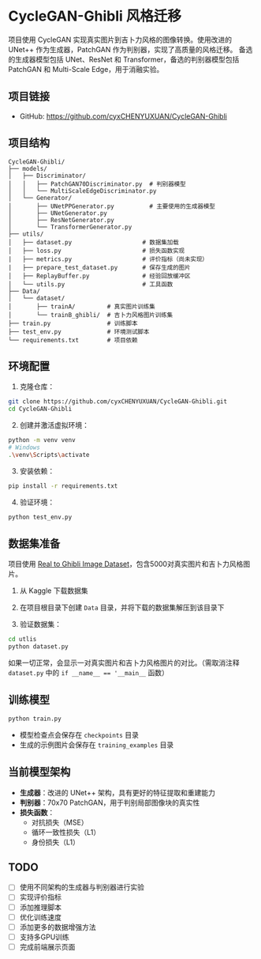 # CycleGAN-Ghibli 风格迁移

项目使用 CycleGAN 实现真实图片到吉卜力风格的图像转换。使用改进的 UNet++ 作为生成器，PatchGAN 作为判别器，实现了高质量的风格迁移。
备选的生成器模型包括 UNet、ResNet 和 Transformer，备选的判别器模型包括 PatchGAN 和 Multi-Scale Edge，用于消融实验。

## 项目链接
- GitHub: https://github.com/cyxCHENYUXUAN/CycleGAN-Ghibli

## 项目结构

```
CycleGAN-Ghibli/
├── models/
│   ├── Discriminator/
│   │   ├── PatchGAN70Discriminator.py  # 判别器模型
│   │   └── MultiScaleEdgeDiscriminator.py
│   └── Generator/
│       ├── UNetPPGenerator.py          # 主要使用的生成器模型
│       ├── UNetGenerator.py
│       ├── ResNetGenerator.py
│       └── TransformerGenerator.py
├── utils/
│   ├── dataset.py                    # 数据集加载
│   ├── loss.py                       # 损失函数实现
|   ├── metrics.py                    # 评价指标（尚未实现）
|   ├── prepare_test_dataset.py       # 保存生成的图片
│   ├── ReplayBuffer.py               # 经验回放缓冲区
│   └── utils.py                      # 工具函数
├── Data/
│   └── dataset/
│       ├── trainA/         # 真实图片训练集
│       └── trainB_ghibli/  # 吉卜力风格图片训练集
├── train.py                # 训练脚本
├── test_env.py             # 环境测试脚本
└── requirements.txt        # 项目依赖
```

## 环境配置

1. 克隆仓库：
```bash
git clone https://github.com/cyxCHENYUXUAN/CycleGAN-Ghibli.git
cd CycleGAN-Ghibli
```

2. 创建并激活虚拟环境：
```bash
python -m venv venv
# Windows
.\venv\Scripts\activate
```

3. 安装依赖：
```bash
pip install -r requirements.txt
```

4. 验证环境：
```bash
python test_env.py
```

## 数据集准备

项目使用 [Real to Ghibli Image Dataset](https://www.kaggle.com/datasets/shubham1921/real-to-ghibli-image-dataset-5k-paired-images)，包含5000对真实图片和吉卜力风格图片。

1. 从 Kaggle 下载数据集
2. 在项目根目录下创建 `Data` 目录，并将下载的数据集解压到该目录下

3. 验证数据集：
```bash
cd utlis
python dataset.py
```
如果一切正常，会显示一对真实图片和吉卜力风格图片的对比。（需取消注释 `dataset.py` 中的 `if __name__ == '__main__` 函数）

## 训练模型

```bash
python train.py
```

- 模型检查点会保存在 `checkpoints` 目录
- 生成的示例图片会保存在 `training_examples` 目录

## 当前模型架构

- **生成器**：改进的 UNet++ 架构，具有更好的特征提取和重建能力
- **判别器**：70x70 PatchGAN，用于判别局部图像块的真实性
- **损失函数**：
  - 对抗损失（MSE）
  - 循环一致性损失（L1）
  - 身份损失（L1）

## TODO

- [ ] 使用不同架构的生成器与判别器进行实验
- [ ] 实现评价指标
- [ ] 添加推理脚本
- [ ] 优化训练速度
- [ ] 添加更多的数据增强方法
- [ ] 支持多GPU训练
- [ ] 完成前端展示页面

